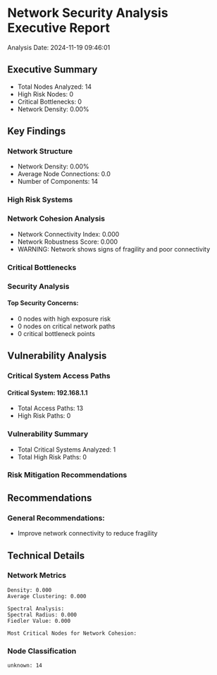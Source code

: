 # Network Security Analysis Executive Report

Analysis Date: 2024-11-19 09:46:01

## Executive Summary
- Total Nodes Analyzed: 14
- High Risk Nodes: 0
- Critical Bottlenecks: 0
- Network Density: 0.00%

## Key Findings

### Network Structure
- Network Density: 0.00%
- Average Node Connections: 0.0
- Number of Components: 14

### High Risk Systems

### Network Cohesion Analysis
- Network Connectivity Index: 0.000
- Network Robustness Score: 0.000
- WARNING: Network shows signs of fragility and poor connectivity

### Critical Bottlenecks

### Security Analysis

#### Top Security Concerns:
- 0 nodes with high exposure risk
- 0 nodes on critical network paths
- 0 critical bottleneck points

## Vulnerability Analysis

### Critical System Access Paths

#### Critical System: 192.168.1.1
- Total Access Paths: 13
- High Risk Paths: 0

### Vulnerability Summary
- Total Critical Systems Analyzed: 1
- Total High Risk Paths: 0

### Risk Mitigation Recommendations

## Recommendations

### General Recommendations:
- Improve network connectivity to reduce fragility

## Technical Details

### Network Metrics
```
Density: 0.000
Average Clustering: 0.000

Spectral Analysis:
Spectral Radius: 0.000
Fiedler Value: 0.000

Most Critical Nodes for Network Cohesion:
```

### Node Classification
```
unknown: 14
```